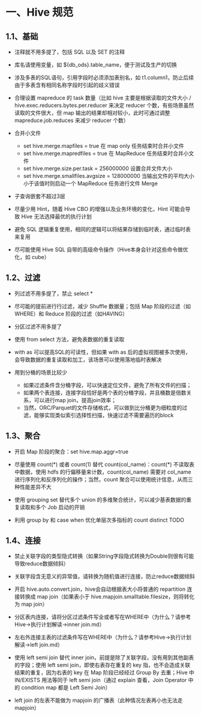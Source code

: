 <!--
 * @Author              : Uncle Bean
 * @Date                : 2020-04-27 11:16:28
 * @LastEditors         : Uncle Bean
 * @LastEditTime        : 2020-06-02 23:16:07
 * @FilePath            : \DW\数据治理\数据标准\技术标准\ETL规范.md
 * @Description         : 
 -->

# 一、Hive 规范

## 1.1、基础

* 注释就不用多提了，包括 SQL 以及 SET 的注释

* 库名请使用变量，如 ${db_ods}.table_name，便于测试及生产的切换

* 涉及多表的SQL语句，引用字段时必须添加表别名，如 t1.column1，防止后续由于多表含有相同名称字段时引起的歧义错误

* 合理设置 mapreduce 的 task 数量（比如 hive 主要是根据读取的文件大小 / hive.exec.reducers.bytes.per.reducer 来决定 reducer 个数，有些场景虽然读取的文件很大，但 map 输出的结果却相对较小，此时可通过调整 mapreduce.job.reduces 来减少 reducer 个数）

* 合并小文件
    * set hive.merge.mapfiles = true 在 map only 任务结束时合并小文件
    * set hive.merge.mapredfiles = true 在 MapReduce 任务结束时合并小文件
    * set hive.merge.size.per.task = 256000000 设置合并文件大小
    * set hive.merge.smallfiles.avgsize = 128000000 当输出文件的平均大小小于该值时则启动一个 MapReduce 任务进行文件 Merge

* 子查询嵌套不超过3层

* 尽量少用 Hint，随着 Hive CBO 的增强以及业务环境的变化，Hint 可能会导致 Hive 无法选择最优的执行计划

* 避免 SQL 逻辑重复使用，相同的逻辑可以将结果存储到临时表，通过临时表来复用

* 尽可能使用 Hive SQL 自带的高级命令操作（Hive本身会针对这些命令做优化，如 cube）

## 1.2、过滤

* 列过滤不用多提了，禁止 select *

* 尽可能的提前进行行过滤，减少 Shuffle 数据量；包括 Map 阶段的过滤（如WHERE）和 Reduce 阶段的过滤（如HAVING）

* 分区过滤不用多提了

* 使用 from select 方法，避免表数据的重复读取

* with as 可以提高SQL的可读性，但如果 with as 后的虚拟视图被多次使用，会导致数据的重复读取和加工，该场景可以使用落地临时表解决

* 用到分桶的场景比较少
    * 如果过滤条件含分桶字段，可以快速定位文件，避免了所有文件的扫描；
    * 如果两个表连接，连接字段恰好是两个表的分桶字段，并且桶数是倍数关系，可以进行map join，提高join效率；
    * 当然，ORC/Parquet的文件存储格式，可以做到比分桶更为细粒度的过滤，能够实现类似索引选择性扫描，快速过滤不需要遍历的block

## 1.3、聚合

* 开启 Map 阶段的聚合：set hive.map.aggr=true

* 尽量使用 count(\*) 或者 count(1) 替代 count(col_name)：count(\*) 不读取表中数据，使用 hdfs 的行偏移量来计数，count(col_name) 需要对 col_name 进行序列化和反序列化的操作；当然，count 聚合可以使用统计信息，从而三种性能差异不大

* 使用 grouping set 替代多个 union 的多维聚合统计，可以减少基表数据的重复读取和多个 Job 启动的开销

* 利用 group by 和 case when 优化单层次多指标的 count distinct TODO

## 1.4、连接

* 禁止关联字段的类型隐式转换（如果String字段隐式转换为Double则很有可能导致reduce数据倾斜）

* 关联字段含无意义的异常值，请转换为随机值进行连接，防止reduce数据倾斜

* 开启 hive.auto.convert.join，hive会自动根据表大小将普通的 repartition 连接转换成 map join（如果表小于 hive.mapjoin.smalltable.filesize，则将转化为 map join）

* 分区表内连接，请将分区过滤条件写全或者写在WHERE中（为什么？请参考Hive->执行计划解读->inner join.md）

* 左右外连接主表的过滤条件写在WHERE中（为什么？请参考Hive->执行计划解读->left join.md）

* 使用 left semi join 替代 inner join，前提是除了关联字段，没有用到其他副表的字段；使用 left semi join，即使右表存在重复的 key 指，也不会造成关联结果的重复，因为右表的 key 在 Map 阶段已经经过 Group By 去重；Hive 中 IN/EXISTS 用法等同于 left semi join（通过 explain 查看，Join Operator 中的 condition map 都是 Left Semi Join）

* left join 的左表不能做为 mapjoin 的广播表（此种情况左表再小也无法走 mapjoin）